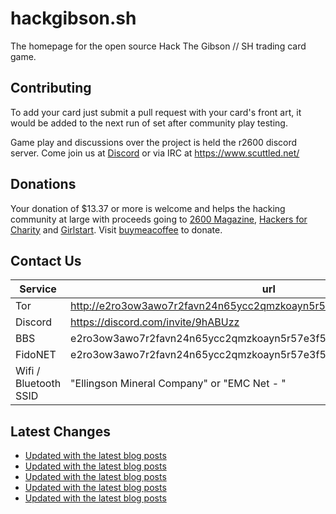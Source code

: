 # hackgibson.sh
The homepage for the open source Hack The Gibson // SH trading card game.


## Contributing

To add your card just submit a pull request with your card's front art, it would be added to the next run of set after community play testing.

Game play and discussions over the project is held the r2600 discord server. Come join us at [Discord](https://discord.com/invite/9hABUzz) or via IRC at https://www.scuttled.net/


## Donations

Your donation of $13.37 or more is welcome and helps the hacking community at large with proceeds going to [2600 Magazine](https://2600.com/), [Hackers for Charity](https://hackersforcharity.org) and [Girlstart](https://girlstart.org).  Visit [buymeacoffee](https://www.buymeacoffee.com/hackgibson.sh) to donate.


## Contact Us

Service | url
-|-
Tor | http://e2ro3ow3awo7r2favn24n65ycc2qmzkoayn5r57e3f56nvjwdcgg32ad.onion
Discord | https://discord.com/invite/9hABUzz
BBS | e2ro3ow3awo7r2favn24n65ycc2qmzkoayn5r57e3f56nvjwdcgg32ad.onion:23
FidoNET | e2ro3ow3awo7r2favn24n65ycc2qmzkoayn5r57e3f56nvjwdcgg32ad.onion:24554
Wifi / Bluetooth SSID | "Ellingson Mineral Company" or "EMC Net - <fidonet address>"

## Latest Changes
<!-- BLOG-POST-LIST:START -->
- [Updated with the latest blog posts](https://github.com/DFW2600/hackgibson.sh/commit/4c5bb9c8f91040b327f4039f6a329e42587fa793)
- [Updated with the latest blog posts](https://github.com/DFW2600/hackgibson.sh/commit/a3861c604a277b3a7b0b0f163525b59d879705d2)
- [Updated with the latest blog posts](https://github.com/DFW2600/hackgibson.sh/commit/ec4f7f604cc9a38b1303548dc105d28ff57df1b7)
- [Updated with the latest blog posts](https://github.com/DFW2600/hackgibson.sh/commit/d8294ca7a2e9fd276d59deaa1fe6e5b89d422cd7)
- [Updated with the latest blog posts](https://github.com/DFW2600/hackgibson.sh/commit/62524d1bc0e5726c667c91eaf995b84c6ebd6ceb)
<!-- BLOG-POST-LIST:END -->
